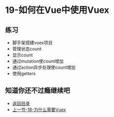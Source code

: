 # 19-如何在Vue中使用Vuex

## 练习

* 脚手架搭建vuex项目
* 管理状态count
* 显示count
* 通过mutation使count增加
* 通过action异步处理使count增加
* 使用getters

## 知道你还不过瘾继续吧       

* [返回目录](../../README.md)
* [上一节-18-为什么需要Vuex](../02-生态篇/18-为什么需要Vuex.md)